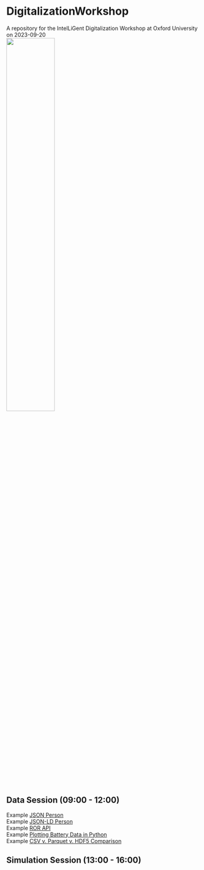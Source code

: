 # DigitalizationWorkshop
A repository for the IntelLiGent Digitalization Workshop at Oxford University on 2023-09-20  
<img src="/img/digital-spongebob.png" width="50%"/>



## Data Session (09:00 - 12:00)
Example [JSON Person](https://colab.research.google.com/drive/1vXvftd2OlyJ1ByfWC4vO6MwSmaQk_rvH?usp=sharing)  
Example [JSON-LD Person](https://colab.research.google.com/drive/14XqRJPWs07RUQgZmDZEu3yb2m1xGvxEQ?usp=sharing)  
Example [ROR API](https://colab.research.google.com/drive/13gY9KlcWZwuatEQ0Oe7KBT3JLOK0lEQi?usp=sharing)  
Example [Plotting Battery Data in Python](https://colab.research.google.com/drive/1psWjNIERxoy1mC_sZ-nWzgZIL2sI8RWJ?usp=sharing)  
Example [CSV v. Parquet v. HDF5 Comparison](https://colab.research.google.com/drive/1dMVMureqam65jThCePODY6CjbwDGrsPw?usp=sharing)

## Simulation Session (13:00 - 16:00)
